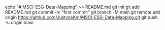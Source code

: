 echo "# MSCI-ESG-Data-Mapping" >> README.md
git init
git add README.md
git commit -m "first commit"
git branch -M main
git remote add origin https://github.com/JustynaKm/MSCI-ESG-Data-Mapping.git
git push -u origin main
